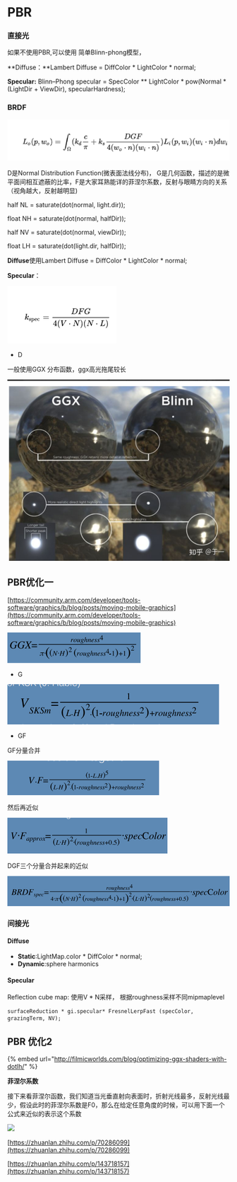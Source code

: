 # PBR

### 直接光

如果不使用PBR,可以使用 简单Blinn-phong模型，

**Diffuse：**Lambert Diffuse = DiffColor \* LightColor \* normal;

**Specular:**  Blinn–Phong specular = SpecColor \*\* LightColor \* pow\(Normal \* \(LightDir + ViewDir\), specularHardness\);

### BRDF



![BRDF&#x65B9;&#x7A0B;](../../.gitbook/assets/image%20%28142%29.png)

D是Normal Distribution Function\(微表面法线分布\)， G是几何函数，描述的是微平面间相互遮蔽的比率，F是大家耳熟能详的菲涅尔系数，反射与眼睛方向的关系（视角越大，反射越明显\)

half NL = saturate\(dot\(normal, light.dir\)\); 

float NH = saturate\(dot\(normal, halfDir\)\); 

half NV = saturate\(dot\(normal, viewDir\)\); 

float LH = saturate\(dot\(light.dir, halfDir\)\);

**Diffuse**使用Lambert Diffuse = DiffColor \* LightColor \* normal;

**Specular**：

![Cook-Torrance&#x6A21;&#x578B;](../../.gitbook/assets/image%20%28145%29.png)

* D

一般使用GGX 分布函数，ggx高光拖尾较长

![GGX&#x4E0E;Blinn&#x5DEE;&#x5F02;](../../.gitbook/assets/image%20%28143%29.png)

## PBR优化一

[https://community.arm.com/developer/tools-software/graphics/b/blog/posts/moving-mobile-graphics](https://community.arm.com/developer/tools-software/graphics/b/blog/posts/moving-mobile-graphics)

![D&#x5206;&#x91CF;\(&#x8003;&#x8651;N,H ,Roughness\)](../../.gitbook/assets/image%20%28148%29.png)

* G

![G&#x5206;&#x91CF;&#xFF08;&#x8003;&#x8651;L, H, roughness\)](../../.gitbook/assets/image%20%28151%29.png)

* GF

GF分量合并

![VF&#x5206;&#x91CF;](../../.gitbook/assets/image%20%28138%29.png)

然后再近似

![](../../.gitbook/assets/image%20%28146%29.png)

DGF三个分量合并起来的近似

![Optimal mobile PBR\(unity&#x4F1A;&#x5C11;&#x4E00;&#x4E2A;PI&#x5206;&#x91CF;\)](../../.gitbook/assets/image%20%28149%29.png)

###  间接光

#### Diffuse

* **Static**:LightMap.color \*  DiffColor  \* normal;
* **Dynamic**:sphere harmonics

#### Specular

Reflection cube map: 使用V \* N采样， 根据roughness采样不同mipmaplevel

```text
surfaceReduction * gi.specular* FresnelLerpFast (specColor, grazingTerm, NV);
```

## PBR 优化2

{% embed url="http://filmicworlds.com/blog/optimizing-ggx-shaders-with-dotlh/" %}



**菲涅尔系数**

接下来看菲涅尔函数，我们知道当光垂直射向表面时，折射光线最多，反射光线最少，假设此时的菲涅尔系数是F0，那么在给定任意角度的时候，可以用下面一个公式来近似的表示这个系数

![](http://avocado.oa.com/fconv/files/201806/21f77d138a89f33621ce4e3f430f8659.files/doc_image_39_w252_h42.jpg)

[https://zhuanlan.zhihu.com/p/70286099](https://zhuanlan.zhihu.com/p/70286099)

[https://zhuanlan.zhihu.com/p/143718157](https://zhuanlan.zhihu.com/p/143718157)





